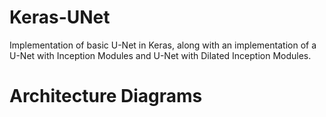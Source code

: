 # Keras-UNet #
Implementation of basic U-Net in Keras, along with an implementation of a U-Net with Inception Modules and U-Net with Dilated Inception Modules.

# Architecture Diagrams #



